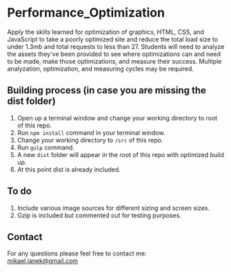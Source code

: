 # Performance_Optimization
Apply the skills learned for optimization of graphics, HTML, CSS, and JavaScript to take a poorly optimized site and reduce the total load size to under 1.3mb and total requests to less than 27. Students will need to analyze the assets they've been provided to see where optimizations can and need to be made, make those optimizations, and measure their success. Multiple analyzation, optimization, and measuring cycles may be required.

## Building process (in case you are missing the dist folder)
1. Open up a terminal window and change your working directory to root of this repo.
2. Run `npm install` command in your terminal window.
3. Change your working directory to `/src` of this repo.
4. Run `gulp` command.
5. A new `dist` folder will appear in the root of this repo with optimized build up.
6. At this point dist is already included.

## To do
1. Include various image sources for different sizing and screen sizes.
2. Gzip is included but commented out for testing purposes.

## Contact
For any questions please feel free to contact me:<br />
<a href="mailto:mikael.janek@gmail.com">mikael.janek@gmail.com</a>
